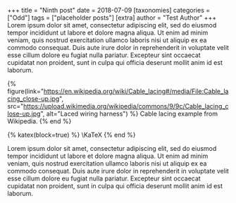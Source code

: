 +++
title = "Ninth post"
date = 2018-07-09
[taxonomies]
categories = ["Odd"]
tags = ["placeholder posts"]
[extra]
author = "Test Author"
+++
Lorem ipsum dolor sit amet, consectetur adipiscing elit, sed do eiusmod tempor
incididunt ut labore et dolore magna aliqua. Ut enim ad minim veniam, quis
nostrud exercitation ullamco laboris nisi ut aliquip ex ea commodo consequat.
Duis aute irure dolor in reprehenderit in voluptate velit esse cillum dolore
eu fugiat nulla pariatur. Excepteur sint occaecat cupidatat non proident, sunt
in culpa qui officia deserunt mollit anim id est laborum.

<!-- more -->

{% figure(link="https://en.wikipedia.org/wiki/Cable_lacing#/media/File:Cable_lacing_close-up.jpg", src="https://upload.wikimedia.org/wikipedia/commons/9/9c/Cable_lacing_close-up.jpg", alt="Laced wiring harness") %}
Cable lacing example from Wikipedia.
{% end %}

{% katex(block=true) %}
\KaTeX
{% end %}

Lorem ipsum dolor sit amet, consectetur adipiscing elit, sed do eiusmod tempor
incididunt ut labore et dolore magna aliqua. Ut enim ad minim veniam, quis
nostrud exercitation ullamco laboris nisi ut aliquip ex ea commodo consequat.
Duis aute irure dolor in reprehenderit in voluptate velit esse cillum dolore
eu fugiat nulla pariatur. Excepteur sint occaecat cupidatat non proident, sunt
in culpa qui officia deserunt mollit anim id est laborum.
